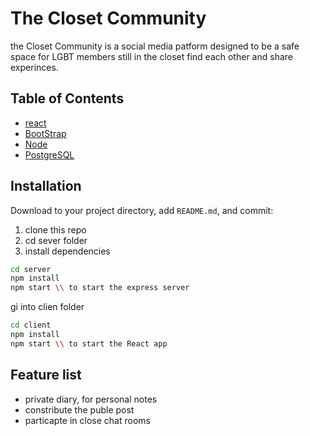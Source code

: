 # The Closet Community

the Closet Community is a social media patform designed to be a safe space for LGBT members still in the closet find each other and share experinces.

## Table of Contents

- [react](#react)
- [BootStrap](#bootstrap)
- [Node](#Node)
- [PostgreSQL](#PostgreSQL)

## Installation

Download to your project directory, add `README.md`, and commit:
1. clone this repo
2.  cd sever folder
3. install dependencies

```sh
cd server 
npm install
npm start \\ to start the express server
```

gi into clien folder
```sh
cd client 
npm install
npm start \\ to start the React app
```
## Feature list

- private diary, for personal notes
- constribute the puble post
- particapte in close chat rooms

